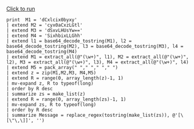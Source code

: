 [Click to run](https://dataexplorer.azure.com/clusters/help/databases/Samples?query=H4sIAAAAAAAAA52RPWvDMBRF9%2F4K4cUyVSD%2BaLdAIEM62EtDhxIHI8uvton8gaQmsumPr%2BShaGhC6WAw3KN3j55G0fYKoSxEG%2BRXO81Zq9flpCf%2F4QuBVtBXKItsyCa9pjs9p3vF3TBeTh70JX15k%2B%2FXzcYNExseWt2UrU7TfdM4IbedJZXwnBQVsKGCQg1SGaEaZ2FAEI%2FuAJEF4jtAbIHkDpAEjqh1Mf%2BCMlVQzvHWw%2Fn1MfDMDKuyrOBGbk2WLdzIrciyiBt5EiBH5MmAI2XnggpBJ%2Bwhjzifi86GnNvR7IpkEcli20KyJ%2BdWr4YQtK8Brwla5hUc%2Blo1eA5WIUGhZbvLCvRI7UBiTqgBqWmE4QPzoa8tMIgKBConE1YgmTWQn11HRTsDmqXp6OgZCt5KZeb%2BqV3%2BWi%2F%2F0Z%2BBlLQGWwUjpwwKATVo%2FPPMjpsMzEts%2FWN%2BzL2c5KeTT5DvB99VP2CCAwMAAA%3D%3D)

```kql
print  M1 = 'dCxlcix0byxy'
| extend M2 = 'cyx0aCxzLGtl'
| extend M3 = 'dSxvLHUsYw=='
| extend M4 = 'SixhbixLLGhh'
| extend l1 = base64_decode_tostring(M1), l2 = base64_decode_tostring(M2), l3 = base64_decode_tostring(M3), l4 = base64_decode_tostring(M4)
| extend M1 = extract_all(@"(\w+)", l1), M2 = extract_all(@"(\w+)", l2), M3 = extract_all(@"(\w+)", l3), M4 = extract_all(@"(\w+)", l4) 
| extend M5 = pack_array(" "," "," "," ") 
| extend z = zip(M1,M2,M3, M4,M5)
| extend R = range(0, array_length(z)-1, 1)
| mv-expand z, R to typeof(long)
| order by R desc 
| summarize zs = make_list(z)
| extend R = range(0, array_length(zs)-1, 1)
| mv-expand zs, R to typeof(long)
| order by R desc 
| summarize Message = replace_regex(tostring(make_list(zs)), @'[\[\"\,\]]', '')
```